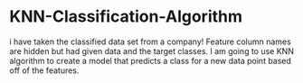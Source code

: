 # KNN-Classification-Algorithm

i have taken the classified data set from a company! 
Feature column names  are hidden but had given  data and the target classes.
I am going to use KNN algorithm to create a model that predicts a class for a new data point based off of the features.
